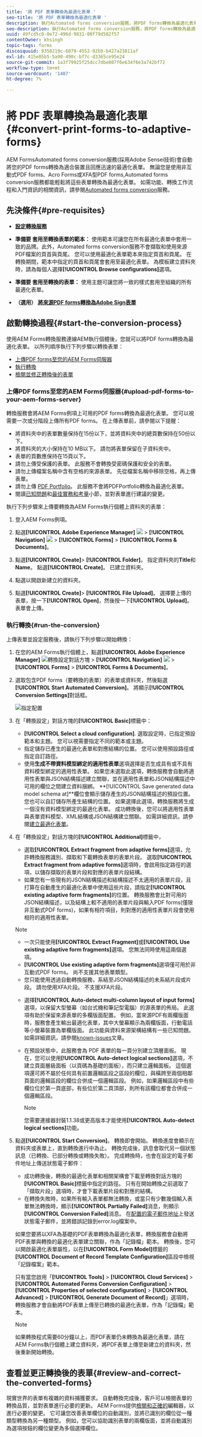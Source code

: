 ```yaml
---
title: '將 PDF 表單轉換為最適化表單 '
seo-title: '將 PDF 表單轉換為最適化表單 '
description: 執行Automated forms conversion服務，將PDF forms轉換為最適化表單
seo-description: 執行Automated forms conversion服務，將PDF forms轉換為最適化表單
uuid: 49fcd5c0-0e72-496d-9831-00f79d582f57
contentOwner: khsingh
topic-tags: forms
discoiquuid: 9358219c-6079-4552-92b9-b427a23811af
exl-id: 415e05b5-5a90-490c-bf7c-d3365ce95e24
source-git-commit: 1a3f79925f25dcc7dbe007f6e634f6e3a742bf72
workflow-type: tm+mt
source-wordcount: '1487'
ht-degree: 7%

---
```


# 將 PDF 表單轉換為最適化表單 {#convert-print-forms-to-adaptive-forms}

AEM FormsAutomated forms conversion服務(採用Adobe Sensei技術)會自動將您的PDF forms轉換為適合裝置且回應迅速的最適化表單。 無論您是使用非互動式PDF forms、Acro Forms或XFA型PDF forms,Automated forms conversion服務都能輕鬆將這些表單轉換為最適化表單。 如需功能、轉換工作流程和入門資訊的相關資訊，請參閱[Automated forms conversion](introduction.md)服務。

## 先決條件{#pre-requisites}

* [**設定轉換服務**](configure-service.md)

* **準備要 [](https://helpx.adobe.com/experience-manager/6-5/forms/using/template-editor.html) 套用至轉換表單的範本：** 使用範本可讓您在所有最適化表單中套用一致的品牌。此外，Automated forms conversion服務不會擷取和使用來源PDF檔案的頁首與頁尾。 您可以使用最適化表單範本來指定頁首和頁尾。 在轉換期間，範本中指定的頁首和頁尾會套用至最適化表單。 為模板建立資料夾時，請為每個人選擇&#x200B;**[!UICONTROL Browse configurations]**&#x200B;選項。

* **準備要 [](https://helpx.adobe.com/experience-manager/6-5/forms/using/themes.html) 套用至轉換的表單：** 使用主題可讓您將一致的樣式套用至組織的所有最適化表單。

* **（選用）** [**將來源PDF forms轉換為Adobe Sign表單**](frequently-asked-questions.md)


## 啟動轉換過程{#start-the-conversion-process}

使用AEM Forms轉換服務連線AEM執行個體後，您就可以將PDF forms轉換為最適化表單。 以所列順序執行下列步驟以轉換表單：

* [上傳PDF forms至您的AEM Forms伺服器](convert-existing-forms-to-adaptive-forms.md#upload-pdf-forms-to-your-aem-forms-server)
* [執行轉換](convert-existing-forms-to-adaptive-forms.md#run-the-conversion)
* [檢閱並修正轉換後的表單](review-correct-ui-edited.md)

### 上傳PDF forms至您的AEM Forms伺服器{#upload-pdf-forms-to-your-aem-forms-server}

轉換服務會將AEM Forms例項上可用的PDF forms轉換為最適化表單。 您可以視需要一次或分階段上傳所有PDF forms。 在上傳表單前，請參閱以下提醒：

* 將資料夾中的表單數量保持在15份以下，並將資料夾中的總頁數保持在50份以下。
* 將資料夾的大小保持在10 MB以下。 請勿將表單保留在子資料夾中。
* 表單的頁數應保持在15頁以下。
* 請勿上傳受保護的表單。 此服務不會轉換受密碼保護和安全的表單。
* 請勿上傳檔案名稱中含有空格的來源表單。 先從檔案名稱中移除空格，再上傳表單。
* 請勿上傳 [PDF Portfolio](https://helpx.adobe.com/acrobat/using/overview-pdf-portfolios.html)。 此服務不會將PDFPortfolio轉換為最適化表單。
* 閱讀[已知問題](known-issues.md)和[最佳實務和考量](styles-and-pattern-considerations-and-best-practices.md)小節，並對表單進行建議的變更。

執行下列步驟來上傳要轉換為AEM Forms執行個體上資料夾的表單：

1. 登入AEM Forms例項。

1. 點選&#x200B;**[!UICONTROL Adobe Experience Manager]** ![](assets/adobeexperiencemanager.png) > **[!UICONTROL Navigation]** ![](assets/compass.png) > **[!UICONTROL Forms]** > **[!UICONTROL Forms & Documents]**。
1. 點選&#x200B;**[!UICONTROL Create]**> **[!UICONTROL Folder]**。 指定資料夾的&#x200B;**Title**&#x200B;和&#x200B;**Name**。 點選&#x200B;**[!UICONTROL Create]**。 已建立資料夾。
1. 點選以開啟新建立的資料夾。
1. 點選&#x200B;**[!UICONTROL Create]**> **[!UICONTROL File Upload]**。 選擇要上傳的表單，按一下&#x200B;**[!UICONTROL Open]**，然後按一下&#x200B;**[!UICONTROL Upload]**。 表單會上傳。

### 執行轉換{#run-the-conversion}

上傳表單並設定服務後，請執行下列步驟以開始轉換：

1. 在您的AEM Forms執行個體上，點選&#x200B;**[!UICONTROL Adobe Experience Manager]** ![轉換設定對話方塊](assets/adobeexperiencemanager.png) > **[!UICONTROL Navigation]** ![](assets/compass.png) > **[!UICONTROL Forms]** > **[!UICONTROL Forms & Documents]**。
1. 選取包含PDF forms（要轉換的表單）的表單或資料夾，然後點選&#x200B;**[!UICONTROL Start Automated Conversion]**。 將顯示&#x200B;**[!UICONTROL Conversion Settings]**&#x200B;對話框。

   ![指定配置](assets/conversion-settings-dialog.png)

1. 在「轉換設定」對話方塊的&#x200B;**[!UICONTROL Basic]**&#x200B;標籤中：

   * **[!UICONTROL Select a cloud configuration]**. 選取設定時，已指定預設範本和主題。 您可以視需要指定不同的範本或主題。
   * 指定儲存已產生的最適化表單和對應結構的位置。 您可以使用預設路徑或指定自訂路徑。
   * 使用&#x200B;**生成不帶資料模型綁定的適用性表單**選項選擇是否生成具有或不具有資料模型綁定的適用性表單。
如果您未選取此選項，轉換服務會自動將適用性表單與JSON結構描述建立關聯，並在適用性表單和JSON結構描述中可用的欄位之間建立資料捆綁。 **[!UICONTROL Save generated data model schema at]**欄位會顯示儲存產生的JSON結構描述的預設位置。 您也可以自訂儲存所產生結構的位置。
如果選擇此選項，轉換服務將生成一個沒有資料模型綁定的最適化表單。 成功轉換後，您可以將適用性表單與表單資料模型、XML結構或JSON結構建立關聯。 如需詳細資訊，請參閱[建立最適化表單](https://helpx.adobe.com/experience-manager/6-5/forms/using/creating-adaptive-form.html)。

   <!--
   Comment Type: draft

   <note type="note">
   <p>The XDP or XFA-based PDF form is not used to generate the Document of Record. The conversion service auto-generates the Document of Record only if you enable the Tools &gt; Cloud Services &gt; Automated Forms Conversion Configuration &gt; <strong>&lt;Properties of selected configuration&gt; &gt;</strong> Advanced &gt; Generate Document of Record option.</p>
   <p> </p>
   </note>
   -->

1. 在「轉換設定」對話方塊的&#x200B;**[!UICONTROL Additional]**&#x200B;標籤中，
   * 選取&#x200B;**[!UICONTROL Extract fragment from adaptive forms]**&#x200B;選項，允許轉換服務識別、擷取和下載轉換表單的表單片段。 選取&#x200B;**[!UICONTROL Extract fragment from adaptive forms]**&#x200B;選項時，會啟用指定路徑的選項，以儲存擷取的表單片段和對應的表單片段結構。
   * 如果您有一些現有的JSON結構描述和結構描述不太適用的表單片段，且打算在自動產生的最適化表單中使用這些片段，請指定&#x200B;**[!UICONTROL existing adaptive form fragments]**&#x200B;的位置。 轉換服務會比對可用的JSON結構描述，以及結構上較不適用的表單片段與輸入PDF forms(僅限非互動式PDF forms)，如果有相符項目，則對應的適用性表單片段會使用相符的適用性表單。

   >[!NOTE]
   >
   >
   > * 一次只能使用&#x200B;**[!UICONTROL  Extract Fragment]**&#x200B;或&#x200B;**[!UICONTROL Use existing adaptive form fragments]**&#x200B;選項。 您無法同時使用這兩個選項。
   > * **[!UICONTROL Use existing adaptive form fragments]**&#x200B;選項僅可用於非互動式PDF forms。 尚不支援其他表單類型。
   > * 您只能使用透過自動轉換服務，系結至JSON結構描述的未系結片段或片段。 請勿使用XFA片段。 不支援XFA片段。


   * 選擇&#x200B;**[!UICONTROL Auto-detect multi-column layout of input forms]**&#x200B;選項，以保留大型螢幕（如台式機和筆記型電腦）的源表單的佈局。 此選項有助於保留來源表單的多欄版面配置。 例如，當來源PDF有兩欄版面時，服務會產生輸出最適化表單，其中大螢幕顯示為兩欄版面，行動電話等小螢幕裝置為單欄版面。 此功能與資料來源架構結構有一些已知問題。 如需詳細資訊，請參閱[known-issues](known-issues.md)文章。
   * 在預設狀態中，此服務會為 PDF 表單的每一頁分別建立頂層面板。 現在，您可以使用&#x200B;**[!UICONTROL Auto-detect logical sections]**&#x200B;選項，不建立頁面層級面板（以頁碼為基礎的面板），而只建立邏輯面板。 這個選項還可將不屬於任何具有前置邏輯區段之區段的欄位，與橫跨至兩個相鄰頁面的邏輯區段的欄位合併成一個邏輯區段。 例如，如果邏輯區段中有些欄位位於第一頁底部，有些位於第二頁頂部，則所有該欄位都會合併成一個邏輯區段。

      >[!NOTE]
      > 您需要連接器封裝1.1.38或更高版本才能使用&#x200B;**[!UICONTROL Auto-detect logical sections]**&#x200B;功能。



1. 點選&#x200B;**[!UICONTROL Start Conversion]**。 轉換即會開始。 轉換進度會顯示在資料夾或表單上，直到轉換進行中為止。 轉換完成後，訊息會取代另一個狀態訊息（已轉換、已部分轉換或轉換失敗）。 完成轉換時，也會在設定的電子郵件地址上傳送狀態電子郵件：

   * 成功轉換後，轉換的最適化表單和相關架構會下載至轉換對話方塊的&#x200B;**[!UICONTROL Basic]**&#x200B;標籤中指定的路徑。 只有在開始轉換之前選取了「擷取片段」選項時，才會下載表單片段和對應的結構。
   * 在轉換失敗時，如果所有輸入表單都無法轉換，或當只有少數幾個輸入表單無法轉換時，顯示&#x200B;**[!UICONTROL Partially Failed]**&#x200B;消息，則顯示&#x200B;**[!UICONTROL Conversion Failed]**&#x200B;消息。 在[配置的電子郵件地址](configure-service.md#configureemailnotification)上發送狀態電子郵件，並將錯誤記錄到error.log檔案中。

   如果您要將以XFA為基礎的PDF表單轉換為最適化表單，轉換服務會自動將PDF表單與轉換的最適化表單建立關聯，作為「記錄檔」範本。 轉換後，您可以開啟最適化表單屬性，以在&#x200B;**[!UICONTROL Form Model]**&#x200B;標籤的&#x200B;**[!UICONTROL Document of Record Template Configuration]**&#x200B;區段中檢視「記錄檔案」範本。</br>

   只有當您啟用「**[!UICONTROL Tools]** > **[!UICONTROL Cloud Services]** > **[!UICONTROL Automated Forms Conversion Configuration]** > **[!UICONTROL Properties of selected configuration]** > **[!UICONTROL Advanced]** > **[!UICONTROL Generate Document of Record]**」選項時，轉換服務才會自動將PDF表單上傳至已轉換的最適化表單，作為「記錄檔」範本。

   <!--
   Comment Type: draft

   <note type="note">
   <p>By default, the adaptive form produces a JSON schema instead of XML schema on submission. JSON schema of a converted adaptive form is complaint with XML schema of an XFA-based form. You can use the <a href="https://sling.apache.org/apidocs/sling5/org/apache/sling/commons/json/xml/XML.html#toString">org.apache.sling.commons.json.xml API</a> to convert a JSON schema to XML schema. You can also use the following sample code for conversion:</p>
   <p><code class="code">import org.apache.sling.commons.json.JSONException;
   <discoiqbr /> import org.apache.sling.commons.json.JSONObject;
   <discoiqbr /> import org.apache.sling.commons.json.xml.XML;
   <discoiqbr />
   <discoiqbr /> public class ConversionUtils {
   <discoiqbr />
   <discoiqbr /> public static String jsonToXML(String jsonString) throws JSONException {
   <discoiqbr /> //https://sling.apache.org/apidocs/sling5/org/apache/sling/commons/json/xml/XML.html#toString(java.lang.Object)
   <discoiqbr /> //jar - http://maven.ibiblio.org/maven2/org/apache/sling/org.apache.sling.commons.json/2.0.18/
   <discoiqbr /> //Note: Need to extract boundData part before converting to XML
   <discoiqbr /> return XML.toString(new JSONObject(jsonString));
   <discoiqbr /> }
   <discoiqbr /> }</code><br /> </p>
   </note>
   -->

   >[!NOTE]
   >
   >如果轉換程式需要60分鐘以上，而PDF表單仍未轉換為最適化表單，請在AEM Forms執行個體上建立資料夾，將PDF表單上傳至新建立的資料夾，然後重新開始轉換。

## 查看並更正轉換後的表單{#review-and-correct-the-converted-forms}

現實世界的表單有複雜的資料捕獲要求。 自動轉換完成後，客戶可以檢閱表單的轉換品質，並對表單進行必要的更新。 AEM Forms提供[檢閱和正確的](review-correct-ui-edited.md)編輯器，以進行必要的變更。 它可讓您改善表單欄位的自動識別，並將已識別的欄位從一種類型轉換為另一種類型。 例如，您可以協助識別表單的兩欄版面，並將自動識別為選項按鈕的欄位變更為多個選擇欄位。
